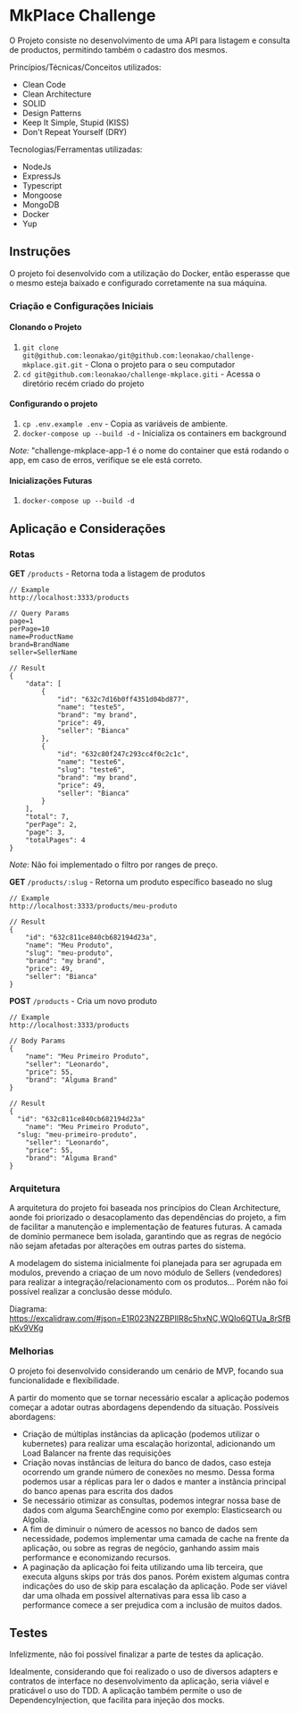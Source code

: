 # MkPlace Challenge

O Projeto consiste no desenvolvimento de uma API para listagem e consulta de productos, permitindo também o cadastro dos mesmos.

Princípios/Técnicas/Conceitos utilizados:
- Clean Code
- Clean Architecture
- SOLID
- Design Patterns
- Keep It Simple, Stupid (KISS)
- Don't Repeat Yourself (DRY)

Tecnologias/Ferramentas utilizadas:
- NodeJs
- ExpressJs
- Typescript
- Mongoose
- MongoDB
- Docker
- Yup

## Instruções

O projeto foi desenvolvido com a utilização do Docker, então esperasse que o mesmo esteja baixado e configurado corretamente na sua máquina.

### Criação e Configurações Iniciais

#### Clonando o Projeto

1. `git clone git@github.com:leonakao/git@github.com:leonakao/challenge-mkplace.git.git` - Clona o projeto para o seu computador
2. `cd git@github.com:leonakao/challenge-mkplace.giti` - Acessa o diretório recém criado do projeto

#### Configurando o projeto

1. `cp .env.example .env` - Copia as variáveis de ambiente.
2. `docker-compose up --build -d` - Inicializa os containers em background

*Note:* "challenge-mkplace-app-1 é o nome do container que está rodando o app, em caso de erros, verifique se ele está correto.

#### Inicializações Futuras

1. `docker-compose up --build -d`

## Aplicação e Considerações

### Rotas

**GET** `/products` - Retorna toda a listagem de produtos

```
// Example
http://localhost:3333/products

// Query Params
page=1
perPage=10
name=ProductName
brand=BrandName
seller=SellerName

// Result
{
	"data": [
		{
			"id": "632c7d16b0ff4351d04bd877",
			"name": "teste5",
			"brand": "my brand",
			"price": 49,
			"seller": "Bianca"
		},
		{
			"id": "632c80f247c293cc4f0c2c1c",
			"name": "teste6",
			"slug": "teste6",
			"brand": "my brand",
			"price": 49,
			"seller": "Bianca"
		}
	],
	"total": 7,
	"perPage": 2,
	"page": 3,
	"totalPages": 4
}
```

*Note*: Não foi implementado o filtro por ranges de preço.

**GET** `/products/:slug` - Retorna um produto específico baseado no slug

```
// Example
http://localhost:3333/products/meu-produto

// Result
{
	"id": "632c811ce840cb682194d23a",
	"name": "Meu Produto",
	"slug": "meu-produto",
	"brand": "my brand",
	"price": 49,
	"seller": "Bianca"
}
```

**POST** `/products` - Cria um novo produto

```
// Example
http://localhost:3333/products

// Body Params
{
	"name": "Meu Primeiro Produto",
	"seller": "Leonardo",
	"price": 55,
	"brand": "Alguma Brand"
}

// Result
{
  "id": "632c811ce840cb682194d23a"
	"name": "Meu Primeiro Produto",
  "slug: "meu-primeiro-produto",
	"seller": "Leonardo",
	"price": 55,
	"brand": "Alguma Brand"
}
```

### Arquitetura

A arquitetura do projeto foi baseada nos princípios do Clean Architecture, aonde foi priorizado o desacoplamento das dependências do projeto, a fim de facilitar a manutenção e implementação de features futuras. A camada de domínio permanece bem isolada, garantindo que as regras de negócio não sejam afetadas por alterações em outras partes do sistema.

A modelagem do sistema inicialmente foi planejada para ser agrupada em modulos, prevendo a criaçao de um novo módulo de Sellers (vendedores) para realizar a integração/relacionamento com os produtos... Porém não foi possível realizar a conclusão desse módulo.

Diagrama:
https://excalidraw.com/#json=E1R023N2ZBPIlR8c5hxNC,WQIo6QTUa_8rSfBpKv9VKg

### Melhorias

O projeto foi desenvolvido considerando um cenário de MVP, focando sua funcionalidade e flexibilidade.

A partir do momento que se tornar necessário escalar a aplicação podemos começar a adotar outras abordagens dependendo da situação. Possíveis abordagens:

- Criação de múltiplas instâncias da aplicação (podemos utilizar o kubernetes) para realizar uma escalação horizontal, adicionando um Load Balancer na frente das requisições
- Criação novas instâncias de leitura do banco de dados, caso esteja ocorrendo um grande número de conexões no mesmo. Dessa forma podemos usar a réplicas para ler o dados e manter a instância principal do banco apenas para escrita dos dados
- Se necessário otimizar as consultas, podemos integrar nossa base de dados com alguma SearchEngine como por exemplo: Elasticsearch ou Algolia.
- A fim de diminuir o número de acessos no banco de dados sem necessidade, podemos implementar uma camada de cache na frente da aplicação, ou sobre as regras de negócio, ganhando assim mais performance e economizando recursos.
- A paginação da aplicação foi feita utilizando uma lib terceira, que executa alguns skips por trás dos panos. Porém existem algumas contra indicações do uso de skip para escalação da aplicação. Pode ser viável dar uma olhada em possível alternativas para essa lib caso a performance comece a ser prejudica com a inclusão de muitos dados.

## Testes

Infelizmente, não foi possível finalizar a parte de testes da aplicação.

Idealmente, considerando que foi realizado o uso de diversos adapters e contratos de interface no desenvolvimento da aplicação, seria viável e praticável o uso do TDD. A aplicação também permite o uso de DependencyInjection, que facilita para injeção dos mocks.

